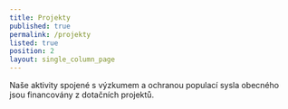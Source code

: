 ```yaml
---
title: Projekty
published: true
permalink: /projekty
listed: true
position: 2
layout: single_column_page
---
```

Naše aktivity spojené s výzkumem a ochranou populací sysla obecného jsou financovány
z dotačních projektů.
